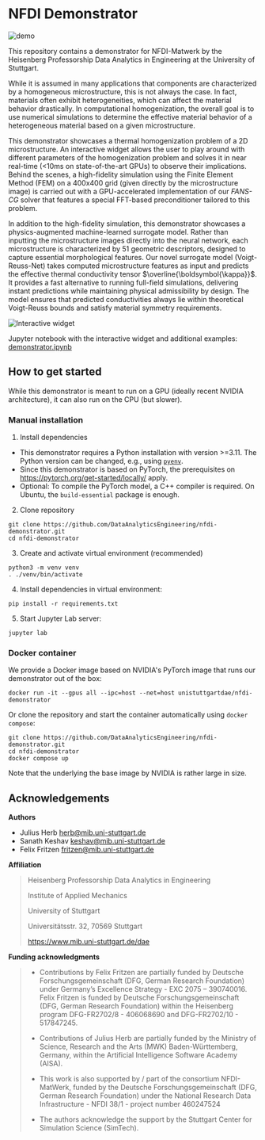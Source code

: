 # NFDI Demonstrator

![demo](demo.gif)

This repository contains a demonstrator for NFDI-Matwerk by the Heisenberg Professorship Data Analytics in Engineering at the University of Stuttgart.

While it is assumed in many applications that components are characterized by a homogeneous microstructure, this is not always the case.
In fact, materials often exhibit heterogeneities, which can affect the material behavior drastically.
In computational homogenization, the overall goal is to use numerical simulations to determine the effective material behavior of a heterogeneous material based on a given microstructure.

This demonstrator showcases a thermal homogenization problem of a 2D microstructure.
An interactive widget allows the user to play around with different parameters of the homogenization problem and solves it in near real-time (<10ms on state-of-the-art GPUs) to observe their implications.
Behind the scenes, a high-fidelity simulation using the Finite Element Method (FEM) on a 400x400 grid (given directly by the microstructure image) is carried out with a GPU-accelerated implementation of our *FANS-CG* solver that features a special FFT-based preconditioner tailored to this problem.

In addition to the high-fidelity simulation, this demonstrator showcases a physics-augmented machine-learned surrogate model.
Rather than inputting the microstructure images directly into the neural network, each microstructure is characterized by 51 geometric descriptors, designed to capture essential morphological features.
Our novel surrogate model (Voigt-Reuss-Net) takes computed microstructure features as input and predicts the effective thermal conductivity tensor $\overline{\boldsymbol{\kappa}}$.
It provides a fast alternative to running full-field simulations, delivering instant predictions while maintaining physical admissibility by design.
The model ensures that predicted conductivities always lie within theoretical Voigt-Reuss bounds and satisfy material symmetry requirements.

![Interactive widget](data/widget-screenshot.png?raw=true "Interactive widget")

Jupyter notebook with the interactive widget and additional examples: [demonstrator.ipynb](demonstrator.ipynb)

## How to get started

While this demonstrator is meant to run on a GPU (ideally recent NVIDIA architecture), it can also run on the CPU (but slower).

### Manual installation

1. Install dependencies

- This demonstrator requires a Python installation with version >=3.11. The Python version can be changed, e.g., using [`pyenv`](https://github.com/pyenv/pyenv).
- Since this demonstrator is based on PyTorch, the prerequisites on <https://pytorch.org/get-started/locally/> apply.
- Optional: To compile the PyTorch model, a C++ compiler is required. On Ubuntu, the `build-essential` package is enough.

2. Clone repository

```
git clone https://github.com/DataAnalyticsEngineering/nfdi-demonstrator.git
cd nfdi-demonstrator
```

3. Create and activate virtual environment (recommended)

```
python3 -m venv venv
. ./venv/bin/activate
```

4. Install dependencies in virtual environment:

```
pip install -r requirements.txt
```

5. Start Jupyter Lab server:

```
jupyter lab
```

### Docker container

We provide a Docker image based on NVIDIA's PyTorch image that runs our demonstrator out of the box:

```
docker run -it --gpus all --ipc=host --net=host unistuttgartdae/nfdi-demonstrator
```

Or clone the repository and start the container automatically using `docker compose`:

```
git clone https://github.com/DataAnalyticsEngineering/nfdi-demonstrator.git
cd nfdi-demonstrator
docker compose up
```

Note that the underlying the base image by NVIDIA is rather large in size.

## Acknowledgements

**Authors**

- Julius Herb <herb@mib.uni-stuttgart.de>
- Sanath Keshav <keshav@mib.uni-stuttgart.de>
- Felix Fritzen <fritzen@mib.uni-stuttgart.de>

**Affiliation**

> Heisenberg Professorship Data Analytics in Engineering
> 
> Institute of Applied Mechanics
> 
> University of Stuttgart
> 
> Universitätsstr. 32, 70569 Stuttgart
> 
> https://www.mib.uni-stuttgart.de/dae

**Funding acknowledgments**

>- Contributions by Felix Fritzen are partially funded by Deutsche Forschungsgemeinschaft (DFG, German Research Foundation) under Germany’s Excellence Strategy - EXC 2075 – 390740016. Felix Fritzen is funded by Deutsche Forschungsgemeinschaft (DFG, German Research Foundation) within the Heisenberg program DFG-FR2702/8 - 406068690 and DFG-FR2702/10 - 517847245.
>
>- Contributions of Julius Herb are partially funded by the Ministry of Science, Research and the Arts (MWK) Baden-Württemberg, Germany, within the Artificial Intelligence Software Academy (AISA).
>
>- This work is also supported by / part of the consortium NFDI-MatWerk, funded by the Deutsche Forschungsgemeinschaft (DFG, German Research Foundation) under the National Research Data Infrastructure - NFDI 38/1 - project number 460247524
>
>- The authors acknowledge the support by the Stuttgart Center for Simulation Science (SimTech).
